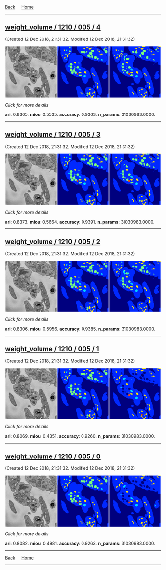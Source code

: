 
[Back](..)&nbsp;&nbsp;&nbsp;&nbsp;&nbsp;[Home](leapmanlab.github.io/snapshots)

---

<div class="thumbnail"><a href="4"><h2>weight_volume / 1210 / 005 / 4</h2></a><p>(Created 12 Dec 2018, 21:31:32. Modified 12 Dec 2018, 21:31:32)
</p><a href="4"><img src="4/media/summary.png" align="center"></a><p>
<i>Click for more details</i>
</p></div>

**ari**: 0.8305. **miou**: 0.5535. **accuracy**: 0.9363. **n_params**: 31030983.0000. 

---

<div class="thumbnail"><a href="3"><h2>weight_volume / 1210 / 005 / 3</h2></a><p>(Created 12 Dec 2018, 21:31:32. Modified 12 Dec 2018, 21:31:32)
</p><a href="3"><img src="3/media/summary.png" align="center"></a><p>
<i>Click for more details</i>
</p></div>

**ari**: 0.8373. **miou**: 0.5664. **accuracy**: 0.9391. **n_params**: 31030983.0000. 

---

<div class="thumbnail"><a href="2"><h2>weight_volume / 1210 / 005 / 2</h2></a><p>(Created 12 Dec 2018, 21:31:32. Modified 12 Dec 2018, 21:31:32)
</p><a href="2"><img src="2/media/summary.png" align="center"></a><p>
<i>Click for more details</i>
</p></div>

**ari**: 0.8306. **miou**: 0.5956. **accuracy**: 0.9385. **n_params**: 31030983.0000. 

---

<div class="thumbnail"><a href="1"><h2>weight_volume / 1210 / 005 / 1</h2></a><p>(Created 12 Dec 2018, 21:31:32. Modified 12 Dec 2018, 21:31:32)
</p><a href="1"><img src="1/media/summary.png" align="center"></a><p>
<i>Click for more details</i>
</p></div>

**ari**: 0.8069. **miou**: 0.4351. **accuracy**: 0.9260. **n_params**: 31030983.0000. 

---

<div class="thumbnail"><a href="0"><h2>weight_volume / 1210 / 005 / 0</h2></a><p>(Created 12 Dec 2018, 21:31:32. Modified 12 Dec 2018, 21:31:32)
</p><a href="0"><img src="0/media/summary.png" align="center"></a><p>
<i>Click for more details</i>
</p></div>

**ari**: 0.8082. **miou**: 0.4981. **accuracy**: 0.9263. **n_params**: 31030983.0000. 

---

[Back](..)&nbsp;&nbsp;&nbsp;&nbsp;&nbsp;[Home](leapmanlab.github.io/snapshots)

---